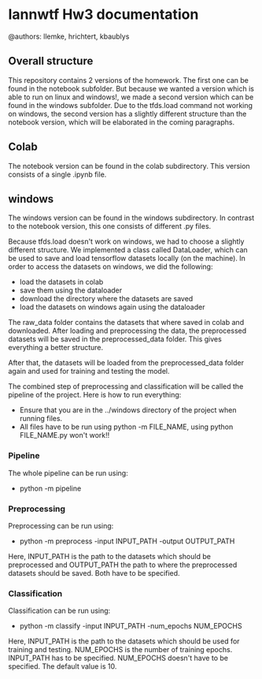# Iannwtf Hw3 documentation

@authors: llemke, hrichtert, kbaublys

## Overall structure

This repository contains 2 versions of the homework. The first one can
be found in the notebook subfolder. But because we wanted a version which is 
able to run on linux and windows!, we made a second version which can be found in the windows
subfolder. Due to the tfds.load command not working on windows, the second version has a slightly 
different structure than the notebook version, which will be elaborated in the coming paragraphs.

## Colab

The notebook version can be found in the colab subdirectory.
This version consists of a single .ipynb file.

## windows

The windows version can be found in the windows subdirectory.
In contrast to the notebook version, this one consists 
of different .py files. 

Because tfds.load doesn't work on windows, we had to choose a slightly different structure.
We implemented a class called DataLoader, which can be used to save and load tensorflow datasets locally (on the machine).
In order to access the datasets on windows, we did the following:
  - load the datasets in colab
  - save them using the dataloader
  - download the directory where the datasets are saved
  - load the datasets on windows again using the dataloader

The raw_data folder contains the datasets that where saved in colab and downloaded.
After loading and preprocessing the data, the preprocessed datasets will be saved
in the preprocessed_data folder. This gives everything a better structure. 

After that, the datasets will be loaded from the preprocessed_data folder again and
used for training and testing the model. 

The combined step of preprocessing and classification will be called the pipeline 
of the project. Here is how to run everything:

- Ensure that you are in the ../windows directory of the project when running files. 
- All files have to be run using python -m FILE_NAME, using python FILE_NAME.py won't work!!

### Pipeline

The whole pipeline can be run using:
- python -m pipeline


### Preprocessing

Preprocessing can be run using:
- python -m preprocess -input INPUT_PATH -output OUTPUT_PATH

Here, INPUT_PATH is the path to the datasets which should be preprocessed and
OUTPUT_PATH the path to where the preprocessed datasets should be saved.
Both have to be specified.

### Classification

Classification can be run using:
- python -m classify -input INPUT_PATH -num_epochs NUM_EPOCHS

Here, INPUT_PATH is the path to the datasets which should be used
for training and testing. NUM_EPOCHS is the number of training
epochs. INPUT_PATH has to be specified. NUM_EPOCHS doesn't have 
to be specified. The default value is 10.